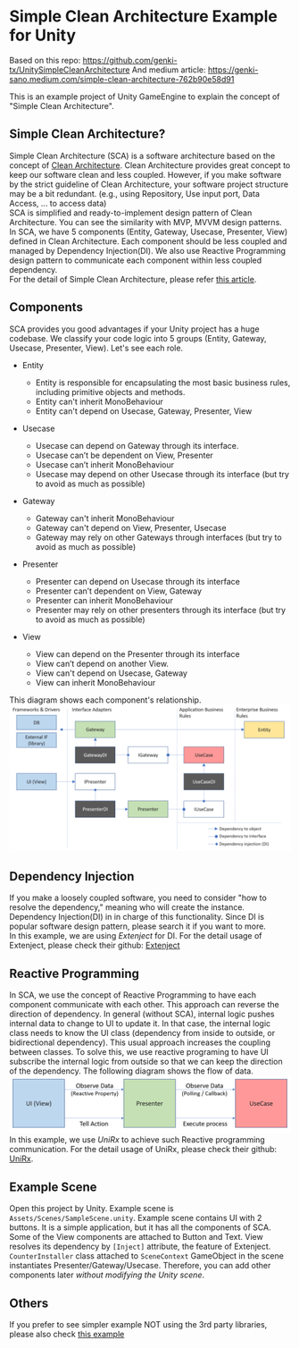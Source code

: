 # Simple Clean Architecture Example for Unity

Based on this repo: https://github.com/genki-tx/UnitySimpleCleanArchitecture
And medium article: https://genki-sano.medium.com/simple-clean-architecture-762b90e58d91		

This is an example project of Unity GameEngine to explain the concept of "Simple Clean Architecture".  

## Simple Clean Architecture?
Simple Clean Architecture (SCA) is a software architecture based on the concept of [Clean Architecture](https://blog.cleancoder.com/uncle-bob/2012/08/13/the-clean-architecture.html).
Clean Architecture provides great concept to keep our software clean and less coupled. However, if you make software by the strict guideline of Clean Architecture, your software project structure may be a bit redundant. (e.g., using Repository, Use input port, Data Access, ... to access data)  
SCA is simplified and ready-to-implement design pattern of Clean Architecture. You can see the similarity with MVP, MVVM design patterns. In SCA, we have 5 components (Entity, Gateway, Usecase, Presenter, View) defined in Clean Architecture. Each component should be less coupled and managed by Dependency Injection(DI). We also use Reactive Programming design pattern to communicate each component within less coupled dependency.  
For the detail of Simple Clean Architecture, please refer [this article](https://genki-sano.medium.com/simple-clean-architecture-762b90e58d91).

## Components  
SCA provides you good advantages if your Unity project has a huge codebase. We classify your code logic into 5 groups (Entity, Gateway, Usecase, Presenter, View). Let's see each role.  
- Entity  
  - Entity is responsible for encapsulating the most basic business rules, including primitive objects and methods.
  - Entity can't inherit MonoBehaviour
  - Entity can't depend on Usecase, Gateway, Presenter, View

- Usecase 
  - Usecase can depend on Gateway through its interface.
  - Usecase can’t be dependent on View, Presenter
  - Usecase can’t inherit MonoBehaviour
  - Usecase may depend on other Usecase through its interface (but try to avoid as much as possible)

- Gateway
  - Gateway can't inherit MonoBehaviour
  - Gateway can't depend on View, Presenter, Usecase
  - Gateway may rely on other Gateways through interfaces (but try to avoid as much as possible)

- Presenter
  - Presenter can depend on Usecase through its interface
  - Presenter can’t dependent on View, Gateway
  - Presenter can inherit MonoBehaviour
  - Presenter may rely on other presenters through its interface (but try to avoid as much as possible)

- View
  - View can depend on the Presenter through its interface
  - View can’t depend on another View.
  - View can't depend on Usecase, Gateway
  - View can inherit MonoBehaviour

This diagram shows each component's relationship.
![fig](docs/images/components.png)

## Dependency Injection  
If you make a loosely coupled software, you need to consider "how to resolve the dependency," meaning who will create the instance. Dependency Injection(DI) in in charge of this functionality. Since DI is popular software design pattern, please search it if you want to more.  
In this example, we are using *Extenject* for DI. For the detail usage of Extenject, please check their github: [Extenject](https://github.com/modesttree/Zenject)

## Reactive Programming  
In SCA, we use the concept of Reactive Programming to have each component communicate with each other. This approach can reverse the direction of dependency. In general (without SCA), internal logic pushes internal data to change to UI to update it. In that case, the internal logic class needs to know the UI class (dependency from inside to outside, or bidirectional dependency). This usual approach increases the coupling between classes. To solve this, we use reactive programing to have UI subscribe the internal logic from outside so that we can keep the direction of the dependency. The following diagram shows the flow of data.  
![fig](docs/images/signal-direction.png)
In this example, we use *UniRx* to achieve such Reactive programming communication. For the detail usage of UniRx, please check their github: [UniRx](https://github.com/neuecc/UniRx).

## Example Scene  
Open this project by Unity. Example scene is `Assets/Scenes/SampleScene.unity`. Example scene contains UI with 2 buttons. It is a simple application, but it has all the components of SCA.  
Some of the View components are attached to Button and Text. View resolves its dependency by `[Inject]` attribute, the feature of Extenject.  
`CounterInstaller` class attached to `SceneContext` GameObject in the scene instantiates Presenter/Gateway/Usecase. Therefore, you can add other components later *without modifying the Unity scene*.  

## Others  
If you prefer to see simpler example NOT using the 3rd party libraries, please also check [this example](https://github.com/genki-tx/UnitySimpleCleanArchitecturePlane)  
